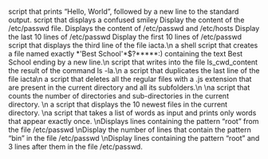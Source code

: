  script that prints “Hello, World”, followed by a new line to the standard output.
script that displays a confused smiley
Display the content of the /etc/passwd file.
Displays the content of /etc/passwd and /etc/hosts
Display the last 10 lines of /etc/passwd
Display the first 10 lines of /etc/passwd
script that displays the third line of the file iacta.\n
a shell script that creates a file named exactly \*\'Best School\'\*$\?\*\*\*\*\*:) containing the text Best School ending by a new line.\n
script that writes into the file ls_cwd_content the result of the command ls -la.\n
a script that duplicates the last line of the file iacta\n
a script that deletes all the regular files with a .js extension that are present in the current directory and all its subfolders.\n
\na script that counts the number of directories and sub-directories in the current directory.
\n a script that displays the 10 newest files in the current directory.
\na script that takes a list of words as input and prints only words that appear exactly once.
\nDisplays lines containing the pattern “root” from the file /etc/passwd
\nDisplay the number of lines that contain the pattern “bin” in the file /etc/passwd
\nDisplay lines containing the pattern “root” and 3 lines after them in the file /etc/passwd.
